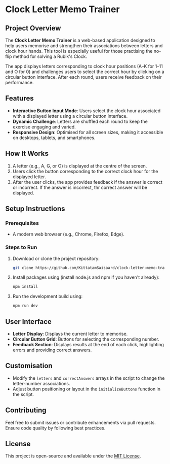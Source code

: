 # Clock Letter Memo Trainer

## Project Overview
The **Clock Letter Memo Trainer** is a web-based application designed to help users memorise and strengthen their associations between letters and clock hour hands. This tool is especially useful for those practising the no-flip method for solving a Rubik's Clock. 

The app displays letters corresponding to clock hour positions (A–K for 1–11 and O for 0) and challenges users to select the correct hour by clicking on a circular button interface. After each round, users receive feedback on their performance.

## Features
- **Interactive Button Input Mode**: Users select the clock hour associated with a displayed letter using a circular button interface.
- **Dynamic Challenge**: Letters are shuffled each round to keep the exercise engaging and varied.
- **Responsive Design**: Optimised for all screen sizes, making it accessible on desktops, tablets, and smartphones.

## How It Works
1. A letter (e.g., A, G, or O) is displayed at the centre of the screen.
2. Users click the button corresponding to the correct clock hour for the displayed letter.
3. After the user clicks, the app provides feedback if the answer is correct or incorrect.
   If the answer is incorrect, thr correct answer will be displayed.

## Setup Instructions
### Prerequisites
- A modern web browser (e.g., Chrome, Firefox, Edge).

### Steps to Run
1. Download or clone the project repository:
   ```bash
   git clone https://github.com/KittatamSaisaard/clock-letter-memo-trainer.git
   ```
2. Install packages using (install node.js and npm if you haven't already):
   ```bash
   npm install
   ```
3. Run the development build using:
   ```bash
   npm run dev
   ```

## User Interface
- **Letter Display**: Displays the current letter to memorise.
- **Circular Button Grid**: Buttons for selecting the corresponding number.
- **Feedback Section**: Displays results at the end of each click, highlighting errors and providing correct answers.

## Customisation
- Modify the `letters` and `correctAnswers` arrays in the script to change the letter-number associations.
- Adjust button positioning or layout in the `initializeButtons` function in the script.

## Contributing
Feel free to submit issues or contribute enhancements via pull requests. Ensure code quality by following best practices.

## License
This project is open-source and available under the [MIT License](LICENSE).
